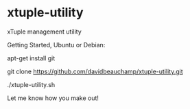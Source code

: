 # xtuple-utility
xTuple management utility

Getting Started, Ubuntu or Debian:

apt-get install git

git clone https://github.com/davidbeauchamp/xtuple-utility.git

./xtuple-utility.sh

Let me know how you make out!
